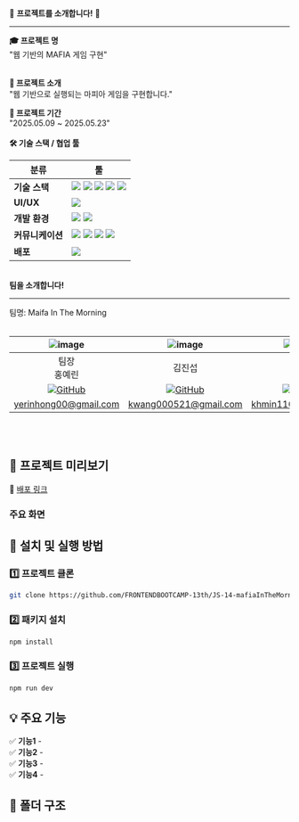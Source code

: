 <div  >💎 <b>프로젝트를 소개합니다!</b> 💎
<br />
<hr />
<b>🎓 프로젝트 명</b> <br/ >
"웹 기반의 MAFIA 게임 구현" <br/><br/>

<b>📝 프로젝트 소개</b><br/>
"웹 기반으로 실행되는 마피아 게임을 구현합니다."<br/>

<b>📅 프로젝트 기간</b><br/>
"2025.05.09 ~ 2025.05.23"<br/>
<br />
<b>🛠️ 기술 스택 / 협업 툴</b> <br/>

| 분류      | 툴                                                                                                                                                                                                                                                                                                                                                                                                                                       |
| --------- | ---------------------------------------------------------------------------------------------------------------------------------------------------------------------------------------------------------------------------------------------------------------------------------------------------------------------------------------------------------------------------------------------------------------------------------------- |
|   **기술 스택**    | <img src="https://img.shields.io/badge/HTML5-daffff?style=fot-the-badge&logo=HTML5&logoColor=E34F26"/> <img src="https://img.shields.io/badge/CSS-daffff?style=fot-the-badge&logo=CSS3&logoColor=1572B6"/> <img src="https://img.shields.io/badge/TailwindCSS-daffff?style=fot-the-badge&logo=TailwindCSS&logoColor=06B6D4"/> <img src="https://img.shields.io/badge/JavaScript-daffff?style=fot-the-badge&logo=JavaScript&logoColor=F7DF1E"/> <img src="https://img.shields.io/badge/TypeScript-daffff?style=fot-the-badge&logo=TypeScript&logoColor=3178C6"/>
|     **UI/UX**      |                                                                                                                                                                                                                                                                                                                             <img src="https://img.shields.io/badge/Figma-DAFFFF?style=fot-the-badge&logo=Figma&logoColor=F24E1E"/>                                                                                                                                                                                                                                                                                                                             |
| **개발 환경** |                                                                                                                                                                                                                                                                                                                            <img src="https://img.shields.io/badge/Visual%20Studio%20Code-DAFFFF?style=fot-the-badge&logo=visual-studio-code&logoColor=007ACC"/> <img src="https://img.shields.io/badge/Vite-DAFFFF?style=fot-the-badge&logo=vite&logoColor=646CFF"/>                                                                                                                                                                                                                                                                                                                            |
|  **커뮤니케이션**  |  <img src="https://img.shields.io/badge/Git-DAFFFF?style=fot-the-badge&logo=git&logoColor=F05032"/> <img src="https://img.shields.io/badge/GitHub-DAFFFF?style=fot-the-badge&logo=github&logoColor=black"/>                                                                                                                                                                                        <img src="https://img.shields.io/badge/Discord-DAFFFF?style=fot-the-badge&logo=Discord&logoColor=5865F2"/> <img src="https://img.shields.io/badge/Notion-DAFFFF?style=fot-the-badge&logo=Notion&logoColor=000000"/>                                                                                                                                                                                        |
|      **배포**      |                                                                                                                                                                                                                                                                                                                           <img src="https://img.shields.io/badge/Netlify-DAFFFF?style=fot-the-badge&logo=Netlify&logoColor=00C7B7"/>                                                                                                                                                                                                                                                                                                                           |

<br />
<b>팀을 소개합니다!</b><br/>
<hr/>
팀명: Maifa In The Morning <b></b><br/>
<br/>

|                 ![image](https://github.com/user-attachments/assets/a143b4d6-bd6a-4227-bbbe-a081a9f8131d)                  |                  ![image](https://github.com/user-attachments/assets/9c3dd507-df8a-4b06-9a0a-20e7c287549d)                   |                  ![image](https://github.com/user-attachments/assets/fcef1b52-498f-43d0-b922-a8856337a94c)                  |                  ![image](https://github.com/user-attachments/assets/d61b4917-946f-4cd0-86ea-e92c44f99dd3)                  |
| :------------------------------------------------------------------------------------------------------------------------: | :--------------------------------------------------------------------------------------------------------------------------: | :-------------------------------------------------------------------------------------------------------------------------: | :-------------------------------------------------------------------------------------------------------------------------: |
|                                                     팀장 <br/> 홍예린                                                      |                                                            김진섭                                                            |                                                           김혜민                                                            |                                                           이도울                                                            |
| [![GitHub](https://img.shields.io/badge/GitHub-181717?style=flat&logo=github&logoColor=white)](https://github.com/hhongye) | [![GitHub](https://img.shields.io/badge/GitHub-181717?style=flat&logo=github&logoColor=white)](https://github.com/Jinseob92) | [![GitHub](https://img.shields.io/badge/GitHub-181717?style=flat&logo=github&logoColor=white)](https://github.com/minixzip) | [![GitHub](https://img.shields.io/badge/GitHub-181717?style=flat&logo=github&logoColor=white)](https://github.com/dooollee) |
|                                                   yerinhong00@gmail.com                                                    |                                                    kwang000521@gmail.com                                                     |                                                     khmin1106@gmail.com                                                     |                                                   dooollee0928@gmail.com                                                    |

<br /> 
<br />

## 🎥 프로젝트 미리보기

🚀 [배포 링크](https://github.com/FRONTENDBOOTCAMP-13th/JS-14-mafiaInTheMorning)

### 주요 화면

## 🔧 설치 및 실행 방법

### 1️⃣ 프로젝트 클론

```bash
git clone https://github.com/FRONTENDBOOTCAMP-13th/JS-14-mafiaInTheMorning.git
```

### 2️⃣ 패키지 설치

```bash
npm install
```

### 3️⃣ 프로젝트 실행

```bash
npm run dev
```

## 💡 주요 기능

✅ **기능1** -  
✅ **기능2** -  
✅ **기능3** -  
✅ **기능4** -

## 📂 폴더 구조
